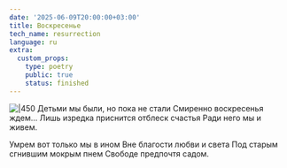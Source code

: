 ```yaml
---
date: '2025-06-09T20:00:00+03:00'
title: Воскресенье
tech_name: resurrection
language: ru
extra:
  custom_props:
    type: poetry
    public: true
    status: finished
---
```


![|450](/images/sunday.png)
Детьми мы были, но пока не стали
Смиренно воскресенья ждем…
Лишь изредка приснится отблеск счастья
Ради него мы и живем.

Умрем вот только мы в ином
Вне благости любви и света
Под старым сгнившим мокрым пнем
Свободе предпочтя садом.
